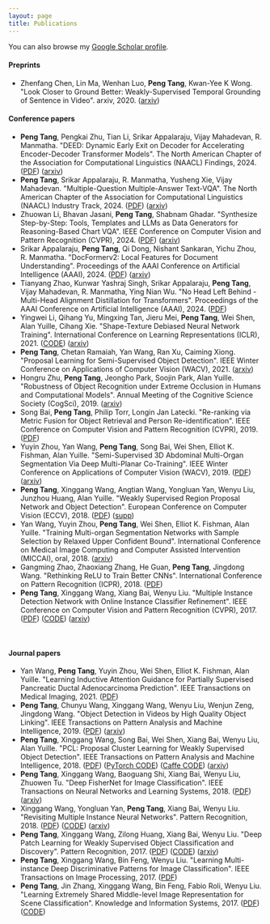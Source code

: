 ```yaml
---
layout: page
title: Publications
---
```


You can also browse my <a href="https://scholar.google.com/citations?user=h_oYR-IAAAAJ&hl=en" target="_blank">Google Scholar profile</a>.
<br />

#### Preprints
- Zhenfang Chen, Lin Ma, Wenhan Luo, <b>Peng Tang</b>, Kwan-Yee K Wong. "Look Closer to Ground Better: Weakly-Supervised Temporal Grounding of Sentence in Video". arxiv, 2020. ([arxiv](https://arxiv.org/pdf/2001.09308.pdf))

#### Conference papers
- <b>Peng Tang</b>, Pengkai Zhu, Tian Li, Srikar Appalaraju, Vijay Mahadevan, R. Manmatha. "DEED: Dynamic Early Exit on Decoder for Accelerating Encoder-Decoder Transformer Models". The North American Chapter of the Association for Computational Linguistics (NAACL) Findings, 2024. ([PDF](https://aclanthology.org/2024.findings-naacl.9.pdf)) ([arxiv](https://arxiv.org/abs/2311.08623))
- <b>Peng Tang</b>, Srikar Appalaraju, R. Manmatha, Yusheng Xie, Vijay Mahadevan. "Multiple-Question Multiple-Answer Text-VQA". The North American Chapter of the Association for Computational Linguistics (NAACL) Industry Track, 2024. ([PDF](https://aclanthology.org/2024.naacl-industry.7.pdf)) ([arxiv](https://arxiv.org/abs/2311.08622))
- Zhuowan Li, Bhavan Jasani, <b>Peng Tang</b>, Shabnam Ghadar. "Synthesize Step-by-Step: Tools, Templates and LLMs as Data Generators for Reasoning-Based Chart VQA". IEEE Conference on Computer Vision and Pattern Recognition (CVPR), 2024. ([PDF](https://openaccess.thecvf.com/content/CVPR2024/papers/Li_Synthesize_Step-by-Step_Tools_Templates_and_LLMs_as_Data_Generators_for_CVPR_2024_paper.pdf)) ([arxiv](https://arxiv.org/abs/2403.16385))
- Srikar Appalaraju, <b>Peng Tang</b>, Qi Dong, Nishant Sankaran, Yichu Zhou, R. Manmatha. "DocFormerv2: Local Features for Document Understanding". Proceedings of the AAAI Conference on Artificial Intelligence (AAAI), 2024. ([PDF](https://assets.amazon.science/05/45/0ed3b6ea4ed3957ebff41c41367c/docformerv2-local-features-for-document-understanding.pdf)) ([arxiv](https://arxiv.org/abs/2306.01733))
- Tianyang Zhao, Kunwar Yashraj Singh, Srikar Appalaraju, <b>Peng Tang</b>, Vijay Mahadevan, R. Manmatha, Ying Nian Wu. "No Head Left Behind - Multi-Head Alignment Distillation for Transformers". Proceedings of the AAAI Conference on Artificial Intelligence (AAAI), 2024. ([PDF](https://assets.amazon.science/6d/59/a65b4252470cb893eaad167f7804/no-head-left-behind-multi-head-alignment-distillation-for-transformers.pdf))
- Yingwei Li, Qihang Yu, Mingxing Tan, Jieru Mei, <b>Peng Tang</b>, Wei Shen, Alan Yuille, Cihang Xie. "Shape-Texture Debiased Neural Network Training". International Conference on Learning Representations (ICLR), 2021. ([CODE](https://github.com/LiYingwei/ShapeTextureDebiasedTraining)) ([arxiv](https://arxiv.org/pdf/2010.05981.pdf))
- <b>Peng Tang</b>, Chetan Ramaiah, Yan Wang, Ran Xu, Caiming Xiong. "Proposal Learning for Semi-Supervised Object Detection". IEEE Winter Conference on Applications of Computer Vision (WACV), 2021. ([arxiv](https://arxiv.org/pdf/2001.05086.pdf))
- Hongru Zhu, <b>Peng Tang</b>, Jeongho Park, Soojin Park, Alan Yuille. "Robustness of Object Recognition under Extreme Occlusion in Humans and Computational Models". Annual Meeting of the Cognitive Science Society (CogSci), 2019. ([arxiv](https://arxiv.org/abs/1905.04598))
- Song Bai, <b>Peng Tang</b>, Philip Torr, Longin Jan Latecki. "Re-ranking via Metric Fusion for Object Retrieval and Person Re-identification". IEEE Conference on Computer Vision and Pattern Recognition (CVPR), 2019. ([PDF](http://openaccess.thecvf.com/content_CVPR_2019/papers/Bai_Re-Ranking_via_Metric_Fusion_for_Object_Retrieval_and_Person_Re-Identification_CVPR_2019_paper.pdf))
- Yuyin Zhou, Yan Wang, <b>Peng Tang</b>, Song Bai, Wei Shen, Elliot K. Fishman, Alan Yuille. "Semi-Supervised 3D Abdominal Multi-Organ Segmentation Via Deep Multi-Planar Co-Training". IEEE Winter Conference on Applications of Computer Vision (WACV), 2019. ([PDF](https://ieeexplore.ieee.org/document/8658899)) ([arxiv](https://arxiv.org/abs/1804.02586))
- <b>Peng Tang</b>, Xinggang Wang, Angtian Wang, Yongluan Yan, Wenyu Liu, Junzhou Huang, Alan Yuille. "Weakly Supervised Region Proposal Network and Object Detection". European Conference on Computer Vision (ECCV), 2018. ([PDF](publications/0640.pdf)) ([supp](publications/0640-supp.pdf))
- Yan Wang, Yuyin Zhou, <b>Peng Tang</b>, Wei Shen, Elliot K. Fishman, Alan Yuille. "Training Multi-organ Segmentation Networks with Sample Selection by Relaxed Upper Confident Bound". International Conference on Medical Image Computing and Computer Assisted Intervention (MICCAI), oral, 2018. ([arxiv](https://arxiv.org/abs/1804.02595))
- Gangming Zhao, Zhaoxiang Zhang, He Guan, <b>Peng Tang</b>, Jingdong Wang. "Rethinking ReLU to Train
Better CNNs". International Conference on Pattern Recognition (ICPR), 2018. ([PDF](https://ieeexplore.ieee.org/abstract/document/8545612))
- <b>Peng Tang</b>, Xinggang Wang, Xiang Bai, Wenyu Liu. "Multiple Instance Detection Network with Online Instance Classifier Refinement". IEEE Conference on Computer Vision and Pattern Recognition (CVPR), 2017. ([PDF](http://openaccess.thecvf.com/content_cvpr_2017/papers/Tang_Multiple_Instance_Detection_CVPR_2017_paper.pdf)) ([CODE](https://github.com/ppengtang/oicr)) ([arxiv](https://arxiv.org/abs/1704.00138))
<br /> 

#### Journal papers
- Yan Wang, <b>Peng Tang</b>, Yuyin Zhou, Wei Shen, Elliot K. Fishman, Alan Yuille. "Learning Inductive Attention Guidance for Partially Supervised Pancreatic Ductal Adenocarcinoma Prediction". IEEE Transactions on Medical Imaging, 2021. ([PDF](https://ieeexplore.ieee.org/document/9357342))
- <b>Peng Tang</b>, Chunyu Wang, Xinggang Wang, Wenyu Liu, Wenjun Zeng, Jingdong Wang. "Object Detection in Videos by High Quality Object Linking". IEEE Transactions on Pattern Analysis and Machine Intelligence, 2019. ([PDF](https://ieeexplore.ieee.org/document/8686124)) ([arxiv](https://arxiv.org/abs/1801.09823))
- <b>Peng Tang</b>, Xinggang Wang, Song Bai, Wei Shen, Xiang Bai, Wenyu Liu, Alan Yuille. "PCL: Proposal Cluster Learning for Weakly Supervised Object Detection". IEEE Transactions on Pattern Analysis and Machine Intelligence, 2018. ([PDF](https://ieeexplore.ieee.org/document/8493315)) ([PyTorch CODE](https://github.com/ppengtang/pcl.pytorch)) ([Caffe CODE](https://github.com/ppengtang/oicr/tree/pcl)) ([arxiv](https://arxiv.org/abs/1807.03342))
- <b>Peng Tang</b>, Xinggang Wang, Baoguang Shi, Xiang Bai, Wenyu Liu, Zhuowen Tu. "Deep FisherNet for Image Classification". IEEE Transactions on Neural Networks and Learning Systems, 2018. ([PDF](https://ieeexplore.ieee.org/document/8522050)) ([arxiv](https://arxiv.org/abs/1608.00182))
- Xinggang Wang, Yongluan Yan, <b>Peng Tang</b>, Xiang Bai, Wenyu Liu. "Revisiting Multiple Instance Neural Networks". Pattern Recognition, 2018. ([PDF](https://doi.org/10.1016/j.patcog.2017.08.026)) ([CODE](https://github.com/yanyongluan/MINNs)) ([arxiv](https://arxiv.org/abs/1610.02501))
- <b>Peng Tang</b>, Xinggang Wang, Zilong Huang, Xiang Bai, Wenyu Liu. "Deep Patch Learning for Weakly Supervised Object Classification and Discovery". Pattern Recognition, 2017. ([PDF](http://dx.doi.org/10.1016/j.patcog.2017.05.001)) ([CODE](https://github.com/ppengtang/dpl)) ([arxiv](https://arxiv.org/abs/1705.02429))
- <b>Peng Tang</b>, Xinggang Wang, Bin Feng, Wenyu Liu. "Learning Multi-instance Deep Discriminative Patterns for Image Classification". IEEE Transactions on Image Processing, 2017. ([PDF](http://ieeexplore.ieee.org/abstract/document/7792710/))
- <b>Peng Tang</b>, Jin Zhang, Xinggang Wang, Bin Feng, Fabio Roli, Wenyu Liu. "Learning Extremely Shared Middle-level Image Representation for Scene Classification". Knowledge and Information Systems, 2017. ([PDF](https://rd.springer.com/article/10.1007/s10115-016-1015-z)) ([CODE](https://github.com/ppengtang/ESMIR))
